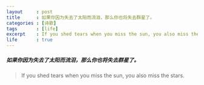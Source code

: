 ```yaml
---
layout     : post
title      : 如果你因为失去了太阳而流泪，那么你也将失去群星了。
categories : [诗歌]
tags       : [life]
excerpt    : If you shed tears when you miss the sun, you also miss the stars.
life       : true
---
```


##### 如果你因为失去了太阳而流泪，那么你也将失去群星了。

> If you shed tears when you miss the sun, you also miss the stars.
